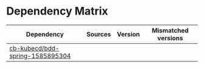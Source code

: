 # Dependency Matrix

Dependency | Sources | Version | Mismatched versions
---------- | ------- | ------- | -------------------
[cb-kubecd/bdd-spring-1585895304](https://github.com/cb-kubecd/bdd-spring-1585895304.git) |  | []() | 
